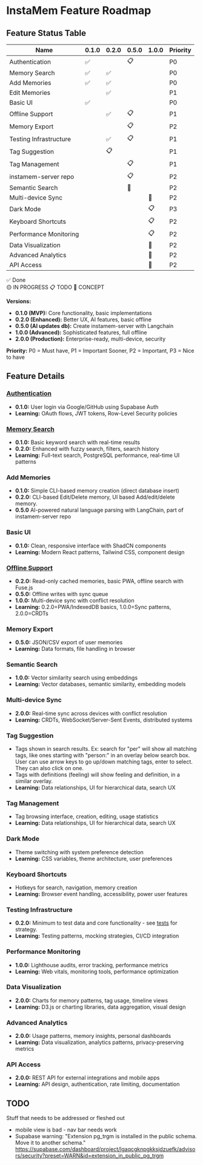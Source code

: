 # InstaMem Feature Roadmap

## Feature Status Table

| Name                   | 0.1.0 | 0.2.0 | 0.5.0 | 1.0.0 | Priority |
| ---------------------- | ----- | ----- | ----- | ----- | -------- |
| Authentication         | ✅    |       | 📋    |       | P0       |
| Memory Search          | ✅    | ✅    |       |       | P0       |
| Add Memories           | ✅    | ✅    |       |       | P0       |
| Edit Memories          |       | ✅    |       |       | P1       |
| Basic UI               | ✅    |       |       |       | P0       |
| Offline Support        |       | ✅    | 📋    |       | P1       |
| Memory Export          |       |       | 📋    |       | P2       |
| Testing Infrastructure |       | ✅    | 📋    |       | P1       |
| Tag Suggestion         |       | 📋     |     |       | P1       |
| Tag Management         |       |       | 📋    |       | P1       |
| instamem-server repo   |       |       | 📋    |       | P2       |
| Semantic Search        |       |       | 💭    |       | P2       |
| Multi-device Sync      |       |       |       | 💭    | P2       |
| Dark Mode              |       |       |       | 📋    | P3       |
| Keyboard Shortcuts     |       |       |       | 📋    | P2       |
| Performance Monitoring |       |       |       | 📋    | P2       |
| Data Visualization     |       |       |       | 💭    | P2       |
| Advanced Analytics     |       |       |       | 💭    | P2       |
| API Access             |       |       |       | 💭    | P2       |

✅ Done  
🟡 IN PROGRESS
📋 TODO
💭 CONCEPT

**Versions:**

-   **0.1.0 (MVP):** Core functionality, basic implementations
-   **0.2.0 (Enhanced):** Better UX, AI features, basic offline
-   **0.5.0 (AI updates db):** Create instamem-server with Langchain
-   **1.0.0 (Advanced):** Sophisticated features, full offline
-   **2.0.0 (Production):** Enterprise-ready, multi-device, security

**Priority:** P0 = Must have, P1 = Important Sooner, P2 = Important, P3 = Nice to have

## Feature Details

### [Authentication](features/authentication.md)

-   **0.1.0:** User login via Google/GitHub using Supabase Auth
-   **Learning:** OAuth flows, JWT tokens, Row-Level Security policies

### [Memory Search](features/memory-search.md)

-   **0.1.0:** Basic keyword search with real-time results
-   **0.2.0:** Enhanced with fuzzy search, filters, search history
-   **Learning:** Full-text search, PostgreSQL performance, real-time UI patterns

### Add Memories

-   **0.1.0:** Simple CLI-based memory creation (direct database insert)
-   **0.2.0:** CLI-based Edit/Delete memory, UI based Add/edit/delete memory.
-   **0.5.0** AI-powered natural language parsing with LangChain, part of instamem-server repo

### Basic UI

-   **0.1.0:** Clean, responsive interface with ShadCN components
-   **Learning:** Modern React patterns, Tailwind CSS, component design

### [Offline Support](features/offline-support.md)

-   **0.2.0:** Read-only cached memories, basic PWA, offline search with Fuse.js
-   **0.5.0:** Offline writes with sync queue
-   **1.0.0:** Multi-device sync with conflict resolution
-   **Learning:** 0.2.0=PWA/IndexedDB basics, 1.0.0=Sync patterns, 2.0.0=CRDTs

### Memory Export

-   **0.5.0:** JSON/CSV export of user memories
-   **Learning:** Data formats, file handling in browser

### Semantic Search

-   **1.0.0:** Vector similarity search using embeddings
-   **Learning:** Vector databases, semantic similarity, embedding models

### Multi-device Sync

-   **2.0.0:** Real-time sync across devices with conflict resolution
-   **Learning:** CRDTs, WebSocket/Server-Sent Events, distributed systems

### Tag Suggestion

-   Tags shown in search results. Ex: search for "per" will show all matching tags, like ones starting with "person:" in an overlay below search box.  User can use arrow keys to go up/down matching tags, enter to select.  They can also click on one.
-   Tags with definitions (feeling) will show feeling and definition, in a similar overlay.
-   **Learning:** Data relationships, UI for hierarchical data, search UX

### Tag Management

-   Tag browsing interface, creation, editing, usage statistics
-   **Learning:** Data relationships, UI for hierarchical data, search UX

### Dark Mode

-   Theme switching with system preference detection
-   **Learning:** CSS variables, theme architecture, user preferences

### Keyboard Shortcuts

-   Hotkeys for search, navigation, memory creation
-   **Learning:** Browser event handling, accessibility, power user features

### Testing Infrastructure

-   **0.2.0:** Minimum to test data and core functionality - see [tests](tests.md) for strategy.
-   **Learning:** Testing patterns, mocking strategies, CI/CD integration

### Performance Monitoring

-   **1.0.0:** Lighthouse audits, error tracking, performance metrics
-   **Learning:** Web vitals, monitoring tools, performance optimization

### Data Visualization

-   **2.0.0:** Charts for memory patterns, tag usage, timeline views
-   **Learning:** D3.js or charting libraries, data aggregation, visual design

### Advanced Analytics

-   **2.0.0:** Usage patterns, memory insights, personal dashboards
-   **Learning:** Data visualization, analytics patterns, privacy-preserving metrics

### API Access

-   **2.0.0:** REST API for external integrations and mobile apps
-   **Learning:** API design, authentication, rate limiting, documentation

## TODO

Stuff that needs to be addressed or fleshed out

-   mobile view is bad - nav bar needs work
-   Supabase warning: "Extension pg_trgm is installed in the public schema. Move it to another schema."
    https://supabase.com/dashboard/project/lgaqcgknpgkksjdzuefk/advisors/security?preset=WARN&id=extension_in_public_pg_trgm
